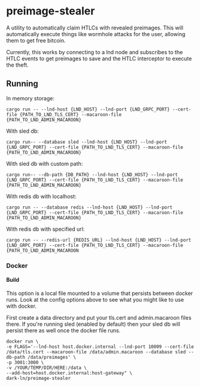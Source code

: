 # preimage-stealer

A utility to automatically claim HTLCs with revealed preimages.
This will automatically execute things like wormhole attacks for the user, allowing them to get free bitcoin.

Currently, this works by connecting to a lnd node and subscribes to the HTLC events to get preimages to save and the
HTLC interceptor to execute the theft.

## Running

In memory storage:

```
cargo run -- --lnd-host {LND_HOST} --lnd-port {LND_GRPC_PORT} --cert-file {PATH_TO_LND_TLS_CERT} --macaroon-file {PATH_TO_LND_ADMIN_MACAROON}
```

With sled db:
```
cargo run-- --database sled --lnd-host {LND_HOST} --lnd-port {LND_GRPC_PORT} --cert-file {PATH_TO_LND_TLS_CERT} --macaroon-file {PATH_TO_LND_ADMIN_MACAROON}
```

With sled db with custom path:
```
cargo run-- --db-path {DB_PATH} --lnd-host {LND_HOST} --lnd-port {LND_GRPC_PORT} --cert-file {PATH_TO_LND_TLS_CERT} --macaroon-file {PATH_TO_LND_ADMIN_MACAROON}
```

With redis db with localhost:
```
cargo run -- --database redis --lnd-host {LND_HOST} --lnd-port {LND_GRPC_PORT} --cert-file {PATH_TO_LND_TLS_CERT} --macaroon-file {PATH_TO_LND_ADMIN_MACAROON}
```

With redis db with specified url:
```
cargo run -- --redis-url {REDIS_URL} --lnd-host {LND_HOST} --lnd-port {LND_GRPC_PORT} --cert-file {PATH_TO_LND_TLS_CERT} --macaroon-file {PATH_TO_LND_ADMIN_MACAROON
```

### Docker

#### Build

This option is a local file mounted to a volume that persists between docker runs. Look at the config options above to see what you might like to use with docker.

First create a data directory and put your tls.cert and admin.macaroon files there. If you're running sled (enabled by default) then your sled db will persist there as well once the docker file runs.

```
docker run \
-e FLAGS='--lnd-host host.docker.internal --lnd-port 10009 --cert-file /data/tls.cert --macaroon-file /data/admin.macaroon --database sled --db-path /data/preimages' \
-p 3001:3000 \
-v /YOUR/TEMP/DIR/HERE:/data \
--add-host=host.docker.internal:host-gateway" \
dark-ln/preimage-stealer
```
